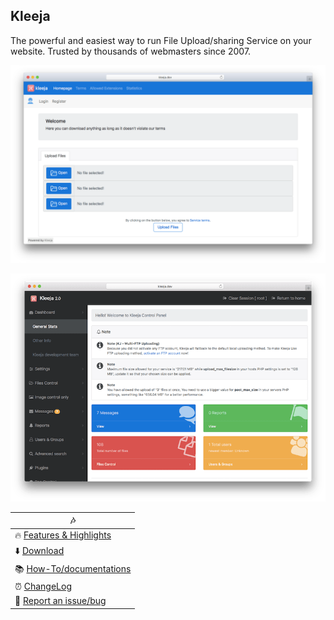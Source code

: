 
## Kleeja
The powerful and easiest way to run File Upload/sharing Service on your website.
Trusted by thousands of webmasters since 2007.

<p align="center">
<img src="https://raw.githubusercontent.com/kleeja-official/website/master/screenshot1.png" width="650" height="auto" alt="github php files uploading">
</p>

<p align="center">
<img src="https://raw.githubusercontent.com/kleeja-official/website/master/screenshot2.png" width="650" height="auto" alt="github php files sharing">
</p>




| 🎶 |
| --- |
| 🔥 [Features & Highlights](https://github.com/kleeja-official/kleeja/wiki/Key-Features-&-Highlights-of-Kleeja) |
| ⬇️ [Download](https://github.com/kleeja-official/kleeja/releases) |
| 📚 [How-To/documentations](https://github.com/kleeja-official/kleeja/wiki) | 
| ⏰ [ChangeLog](https://github.com/kleeja-official/kleeja/blob/master/CHANGELOG.md) |
| 🐞 [Report an issue/bug](https://github.com/kleeja-official/kleeja/issues) |


